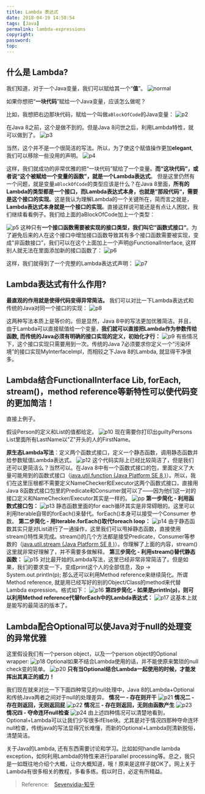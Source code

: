 ```yaml
---
title: Lambda 表达式
date: 2018-04-19 14:58:54
tags: [Java]
permalink: lambda-expressions
copyright:
password:
top:
---
```


## 什么是 Lambda?
我们知道，对于一个Java变量，我们可以赋给其一个“**值**”。
![normal](/img/lambda/p1.jpg)

如果你想把“**一块代码**”赋给一个Java变量，应该怎么做呢？
<!-- more -->

比如，我想把右边那块代码，赋给一个叫做`aBlockOfCode`的Java变量：
![p2](/img/lambda/p2.jpg)

在Java 8之前，这个是做不到的。但是Java 8问世之后，利用Lambda特性，就可以做到了。
![p3](/img/lambda/p3.jpg)

当然，这个并不是一个很简洁的写法。所以，为了使这个赋值操作更加**elegant**, 我们可以移除一些没用的声明。
![p4](/img/lambda/p4.jpg)

这样，我们就成功的非常优雅的把“一块代码”赋给了一个变量。**而“这块代码”，或者说“这个被赋给一个变量的函数”，就是一个Lambda表达式**。
但是这里仍然有一个问题，就是变量`aBlockOfCode`的类型应该是什么？在Java 8里面，**所有的Lambda的类型都是一个接口，而Lambda表达式本身，也就是”那段代码“，需要是这个接口的实现**。这是我认为理解Lambda的一个关键所在，简而言之就是，**Lambda表达式本身就是一个接口的实现**。直接这样说可能还是有点让人困扰，我们继续看看例子。我们给上面的aBlockOfCode加上一个类型：

![p5](/img/lambda/p5.jpg)
这种只有**一个接口函数需要被实现的接口类型，我们叫它”函数式接口“**。为了避免后来的人在这个接口中增加接口函数导致其有多个接口函数需要被实现，变成"非函数接口”，我们可以在这个上面加上一个声明@FunctionalInterface, 这样别人就无法在里面添加新的接口函数了：
![p6](/img/lambda/p6.jpg)

这样，我们就得到了一个完整的Lambda表达式声明：
![p7](/img/lambda/p7.jpg)

## Lambda表达式有什么作用?
**最直观的作用就是使得代码变得异常简洁。**
我们可以对比一下Lambda表达式和传统的Java对同一个接口的实现：
![p8](/img/lambda/p8.jpg)

这两种写法本质上是等价的。但是显然，Java 8中的写法更加优雅简洁。并且，由于Lambda可以直接赋值给一个变量，**我们就可以直接把Lambda作为参数传给函数, 而传统的Java必须有明确的接口实现的定义，初始化才行：**
![p9](/img/lambda/p9.jpg)
有些情况下，这个接口实现只需要用到一次。传统的Java 7必须要求你定义一个“污染环境”的接口实现MyInterfaceImpl，而相较之下Java 8的Lambda, 就显得干净很多。

## Lambda结合FunctionalInterface Lib, forEach, stream()，method reference等新特性可以使代码变的更加简洁！

直接上例子。

假设Person的定义和List<Person>的值都给定。
![p10](/img/lambda/p10.jpg)
现在需要你打印出guiltyPersons List里面所有LastName以"Z"开头的人的FirstName。

**原生态Lambda写法**：定义两个函数式接口，定义一个静态函数，调用静态函数并给参数赋值Lambda表达式。
![p12](/img/lambda/p12.jpg)
这个代码实际上已经比较简洁了，但是我们还可以更简洁么？当然可以。在Java 8中有一个函数式接口的包，里面定义了大量可能用到的函数式接口（[java.util.function (Java Platform SE 8 )](https://docs.oracle.com/javase/8/docs/api/java/util/function/package-summary.html)）。所以，我们在这里压根都不需要定义NameChecker和Executor这两个函数式接口，直接用Java 8函数式接口包里的Predicate<T>和Consumer<T>就可以了——因为他们这一对的接口定义和NameChecker/Executor其实是一样的。
![pp](/img/lambda/pp.jpg)
**第一步简化 - 利用函数式接口包：**
![p13](/img/lambda/p13.jpg)
静态函数里面的for each循环其实是非常碍眼的。这里可以利用Iterable自带的forEach()来替代。forEach()本身可以接受一个Consumer<T> 参数。
**第二步简化 - 用Iterable.forEach()取代foreach loop：**
![p14](/img/lambda/p14.jpg)
由于静态函数其实只是对List进行了一通操作，这里我们可以甩掉静态函数，直接使用stream()特性来完成。stream()的几个方法都是接受Predicate<T>，Consumer<T>等参数的（[java.util.stream (Java Platform SE 8 )](https://docs.oracle.com/javase/8/docs/api/java/util/stream/package-summary.html)）。你理解了上面的内容，stream()这里就非常好理解了，并不需要多做解释。
**第三步简化 - 利用stream()替代静态函数：**
![p15](/img/lambda/p15.jpg)
对比最开始的Lambda写法，这里已经非常非常简洁了。但是如果，我们的要求变一下，变成print这个人的全部信息，及p -> System.out.println(p); 那么还可以利用Method reference来继续简化。所谓Method reference, 就是用已经写好的别的Object/Class的method来代替Lambda expression。格式如下：
![p16](/img/lambda/p16.jpg)
**第四步简化 - 如果是println(p)，则可以利用Method reference代替forEach中的Lambda表达式：**
![p17](/img/lambda/p17.jpg)
这基本上就是能写的最简洁的版本了。
## Lambda配合Optional<T>可以使Java对于null的处理变的异常优雅
这里假设我们有一个person object，以及一个person object的Optional wrapper:
![p18](/img/lambda/p18.jpg)
Optional<T>如果不结合Lambda使用的话，并不能使原来繁琐的null check变的简单。
![p20](/img/lambda/p20.jpg)
**只有当Optional<T>结合Lambda一起使用的时候，才能发挥出其真正的威力！**

我们现在就来对比一下下面四种常见的null处理中，Java 8的Lambda+Optional<T>和传统Java两者之间对于null的处理差异。
**情况一 - 存在则开干**
![p21](/img/lambda/p21.jpg)
**情况二 - 存在则返回，无则返回屁**
![p22](/img/lambda/p22.jpg)
**情况三 - 存在则返回，无则由函数产生**
![p23](/img/lambda/p23.jpg)
**情况四 - 夺命连环null检查**
![p24](/img/lambda/p24.jpg)
由上述四种情况可以清楚地看到，Optional<T>+Lambda可以让我们少写很多ifElse块。尤其是对于情况四那种夺命连环null检查，传统java的写法显得冗长难懂，而新的Optional<T>+Lambda则清新脱俗，清楚简洁。

关于Java的Lambda, 还有东西需要讨论和学习。比如如何handle lambda exception，如何利用Lambda的特性来进行parallel processing等。总之，我只是一如既往地介绍个大概，让你大概知道，哦！原来是这样子就OK了。网上关于Lambda有很多相关的教程，多看多练。假以时日，必定有所精益。

> Reference:　[Sevenvidia-知乎](https://www.zhihu.com/question/20125256/answer/324121308)　　
